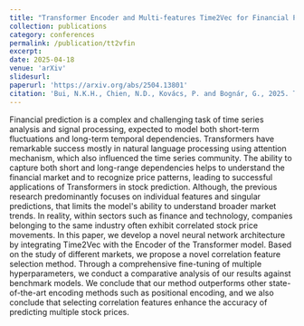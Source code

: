 ```yaml
---
title: "Transformer Encoder and Multi-features Time2Vec for Financial Prediction"
collection: publications
category: conferences
permalink: /publication/tt2vfin
excerpt: 
date: 2025-04-18
venue: 'arXiv'
slidesurl: 
paperurl: 'https://arxiv.org/abs/2504.13801'
citation: 'Bui, N.K.H., Chien, N.D., Kovács, P. and Bognár, G., 2025. Transformer Encoder and Multi-features Time2Vec for Financial Prediction. <i>arXiv preprint arXiv:2504.13801.</i>'
---
```


Financial prediction is a complex and challenging task of time series analysis and signal processing, expected to model both short-term fluctuations and long-term temporal dependencies. Transformers have remarkable success mostly in natural language processing using attention mechanism, which also influenced the time series community. The ability to capture both short and long-range dependencies helps to understand the financial market and to recognize price patterns, leading to successful applications of Transformers in stock prediction. Although, the previous research predominantly focuses on individual features and singular predictions, that limits the model's ability to understand broader market trends. In reality, within sectors such as finance and technology, companies belonging to the same industry often exhibit correlated stock price movements. In this paper, we develop a novel neural network architecture by integrating Time2Vec with the Encoder of the Transformer model. Based on the study of different markets, we propose a novel correlation feature selection method. Through a comprehensive fine-tuning of multiple hyperparameters, we conduct a comparative analysis of our results against benchmark models. We conclude that our method outperforms other state-of-the-art encoding methods such as positional encoding, and we also conclude that selecting correlation features enhance the accuracy of predicting multiple stock prices.